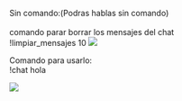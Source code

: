 Sin comando:(Podras hablas sin comando)
<br>
<br>
comando parar borrar los mensajes del chat
<br>
!limpiar_mensajes 10
<img src="https://i.imgur.com/pkwtDrc.png">


Comando para usarlo:
<br>
!chat hola

<img src="https://i.imgur.com/y1pztWk.png">
